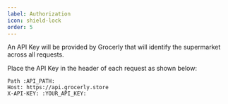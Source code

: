 ```yaml
---
label: Authorization
icon: shield-lock
order: 5
---
```


An API Key will be provided by Grocerly that will identify the supermarket across all requests.

Place the API Key in the header of each request as shown below:

```
Path :API_PATH:
Host: https://api.grocerly.store
X-API-KEY: :YOUR_API_KEY:
```
